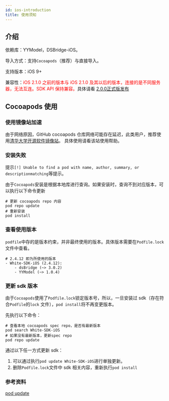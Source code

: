 ```yaml
---
id: ios-introduction
title: 使用须知
---
```


## 介绍

依赖库：YYModel，DSBridge-iOS。

导入方式：支持`Cocoapods`（推荐）与直接导入。

支持版本：iOS 9+

兼容性：<span style="color:red">iOS 2.1.0 之前的版本与 iOS 2.1.0 及其以后的版本，连接的是不同服务器，无法互连。SDK API 保持兼容。</span>具体请看 [2.0.0正式版发布](/docs/ios/guides/ios-v2migration)

## Cocoapods 使用

### 使用镜像站加速

由于网络原因，GitHub cocoapods 仓库网络可能存在延迟，此类用户，推荐使用[清华大学开源软件镜像站](https://mirrors.tuna.tsinghua.edu.cn/help/CocoaPods/)。
具体使用请看该站使用帮助。

### 安装失败

提示`[!] Unable to find a pod with name, author, summary, or descriptionmatching`等提示。

由于`Cocoapods`安装是根据本地库进行查询。如果安装时，查询不到对应版本，可以执行以下命令更新

```shell
# 更新 cocoapods repo 内容
pod repo update
# 重新安装
pod install
```

### 查看使用版本

`podfile`中存的是版本约束，并非最终使用的版本。具体版本需要在`Podfile.lock`文件中查看。

```text
# 2.4.12 即为所使用的版本
- White-SDK-iOS (2.4.12):
    - dsBridge (~> 3.0.2)
    - YYModel (~> 1.0.4)
```

### 更新 sdk 版本

由于`Cocoapods`使用了`Podfile.lock`锁定版本号，所以，一旦安装过 sdk（存在符合`Podfile`的`lock` 文件），`pod install`将不再变更版本。

先执行以下命令：

```shell
# 查看本地 cocoapods spec repo，是否有最新版本
pod search White-SDK-iOS
# 如果没有最新版本，更新spec repo
pod repo update
```

通过以下任一方式更新 sdk：
1. 可以通过执行`pod update White-SDK-iOS`进行单独更新。
1. 删除`Podfile.lock`文件中 sdk 相关内容，重新执行`pod install`

### 参考资料

[pod update](https://guides.cocoapods.org/using/pod-install-vs-update.html)